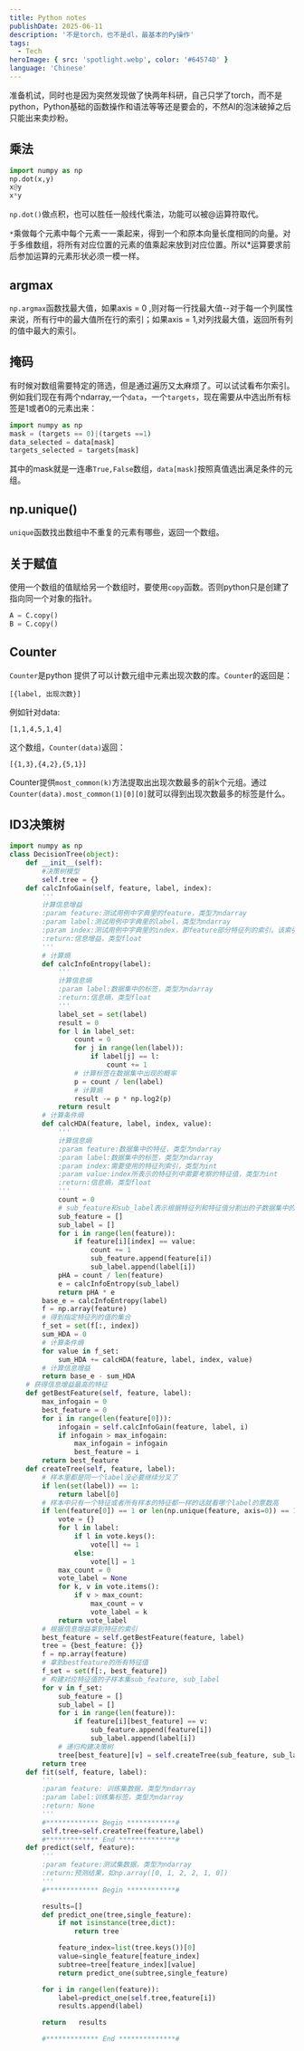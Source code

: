 ```yaml
---
title: Python notes
publishDate: 2025-06-11
description: '不是torch，也不是dl，最基本的Py操作'
tags:
  - Tech
heroImage: { src: 'spotlight.webp', color: '#64574D' }
language: 'Chinese'
---
```


准备机试，同时也是因为突然发现做了快两年科研，自己只学了torch，而不是python，Python基础的函数操作和语法等等还是要会的，不然AI的泡沫破掉之后只能出来卖炒粉。

## 乘法

```python
import numpy as np
np.dot(x,y)
x@y
x*y
```

`np.dot()`做点积，也可以胜任一般线代乘法，功能可以被@运算符取代。

`*`乘做每个元素中每个元素一一乘起来，得到一个和原本向量长度相同的向量。对于多维数组，将所有对应位置的元素的值乘起来放到对应位置。所以*运算要求前后参加运算的元素形状必须一模一样。

## argmax

`np.argmax`函数找最大值，如果axis = 0 ,则对每一行找最大值--对于每一个列属性来说，所有行中的最大值所在行的索引；如果axis = 1,对列找最大值，返回所有列的值中最大的索引。

## 掩码

有时候对数组需要特定的筛选，但是通过遍历又太麻烦了。可以试试看布尔索引。例如我们现在有两个ndarray,一个`data`，一个`targets`，现在需要从中选出所有标签是1或者0的元素出来：

```python
import numpy as np
mask = (targets == 0)|(targets ==1)
data_selected = data[mask]
targets_selected = targets[mask]
```

其中的mask就是一连串`True,False`数组，`data[mask]`按照真值选出满足条件的元组。

## np.unique()

`unique`函数找出数组中不重复的元素有哪些，返回一个数组。

## 关于赋值

使用一个数组的值赋给另一个数组时，要使用`copy`函数。否则python只是创建了指向同一个对象的指针。

```python
A = C.copy()
B = C.copy()
```

## Counter
`Counter`是python 提供了可以计数元组中元素出现次数的库。`Counter`的返回是：

```
[{label, 出现次数}]
```
例如针对data:

```
[1,1,4,5,1,4]
```
这个数组，`Counter(data)`返回：

```
[{1,3},{4,2},{5,1}]
```
Counter提供`most_common(k)`方法提取出出现次数最多的前k个元组。通过`Counter(data).most_common(1)[0][0]`就可以得到出现次数最多的标签是什么。

## ID3决策树

```python
import numpy as np
class DecisionTree(object):
    def __init__(self):
        #决策树模型
        self.tree = {}
    def calcInfoGain(self, feature, label, index):
        '''
        计算信息增益
        :param feature:测试用例中字典里的feature，类型为ndarray
        :param label:测试用例中字典里的label，类型为ndarray
        :param index:测试用例中字典里的index，即feature部分特征列的索引。该索引指的是feature中第几个特征，如index:0表示使用第一个特征来计算信息增益。
        :return:信息增益，类型float
        '''
        # 计算熵
        def calcInfoEntropy(label):
            '''
            计算信息熵
            :param label:数据集中的标签，类型为ndarray
            :return:信息熵，类型float
            '''
            label_set = set(label)
            result = 0
            for l in label_set:
                count = 0
                for j in range(len(label)):
                    if label[j] == l:
                        count += 1
                # 计算标签在数据集中出现的概率
                p = count / len(label)
                # 计算熵
                result -= p * np.log2(p)
            return result
        # 计算条件熵
        def calcHDA(feature, label, index, value):
            '''
            计算信息熵
            :param feature:数据集中的特征，类型为ndarray
            :param label:数据集中的标签，类型为ndarray
            :param index:需要使用的特征列索引，类型为int
            :param value:index所表示的特征列中需要考察的特征值，类型为int
            :return:信息熵，类型float
            '''
            count = 0
            # sub_feature和sub_label表示根据特征列和特征值分割出的子数据集中的特征和标签
            sub_feature = []
            sub_label = []
            for i in range(len(feature)):
                if feature[i][index] == value:
                    count += 1
                    sub_feature.append(feature[i])
                    sub_label.append(label[i])
            pHA = count / len(feature)
            e = calcInfoEntropy(sub_label)
            return pHA * e
        base_e = calcInfoEntropy(label)
        f = np.array(feature)
        # 得到指定特征列的值的集合
        f_set = set(f[:, index])
        sum_HDA = 0
        # 计算条件熵
        for value in f_set:
            sum_HDA += calcHDA(feature, label, index, value)
        # 计算信息增益
        return base_e - sum_HDA
    # 获得信息增益最高的特征
    def getBestFeature(self, feature, label):
        max_infogain = 0
        best_feature = 0
        for i in range(len(feature[0])):
            infogain = self.calcInfoGain(feature, label, i)
            if infogain > max_infogain:
                max_infogain = infogain
                best_feature = i
        return best_feature
    def createTree(self, feature, label):
        # 样本里都是同一个label没必要继续分叉了
        if len(set(label)) == 1:
            return label[0]
        # 样本中只有一个特征或者所有样本的特征都一样的话就看哪个label的票数高
        if len(feature[0]) == 1 or len(np.unique(feature, axis=0)) == 1:
            vote = {}
            for l in label:
                if l in vote.keys():
                    vote[l] += 1
                else:
                    vote[l] = 1
            max_count = 0
            vote_label = None
            for k, v in vote.items():
                if v > max_count:
                    max_count = v
                    vote_label = k
            return vote_label
        # 根据信息增益拿到特征的索引
        best_feature = self.getBestFeature(feature, label)
        tree = {best_feature: {}}
        f = np.array(feature)
        # 拿到bestfeature的所有特征值
        f_set = set(f[:, best_feature])
        # 构建对应特征值的子样本集sub_feature, sub_label
        for v in f_set:
            sub_feature = []
            sub_label = []
            for i in range(len(feature)):
                if feature[i][best_feature] == v:
                    sub_feature.append(feature[i])
                    sub_label.append(label[i])
            # 递归构建决策树
            tree[best_feature][v] = self.createTree(sub_feature, sub_label)
        return tree
    def fit(self, feature, label):
        '''
        :param feature: 训练集数据，类型为ndarray
        :param label:训练集标签，类型为ndarray
        :return: None
        '''
        #************* Begin ************#
        self.tree=self.createTree(feature,label)
        #************* End **************#
    def predict(self, feature):
        '''
        :param feature:测试集数据，类型为ndarray
        :return:预测结果，如np.array([0, 1, 2, 2, 1, 0])
        '''
        #************* Begin ************#

        results=[]
        def predict_one(tree,single_feature):
            if not isinstance(tree,dict):
                return tree

            feature_index=list(tree.keys())[0]
            value=single_feature[feature_index]
            subtree=tree[feature_index][value]
            return predict_one(subtree,single_feature)

        for i in range(len(feature)):
            label=predict_one(self.tree,feature[i])
            results.append(label)

        return   results      

        #************* End **************#
```

